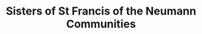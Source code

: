 ---
layout: repo
title: "Sisters of St Francis of the Neumann Communities"
id: 22717
permalink: repos/22717/
---